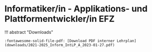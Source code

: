 # Informatiker/in - Applikations- und Plattformentwickler/in EFZ

!!! abstract "Downloads"

    :fontawesome-solid-file-pdf: [Download PDF interner Lehrplan](downloads/2021-2025_Inform_IntLP_A_2023-01-27.pdf)